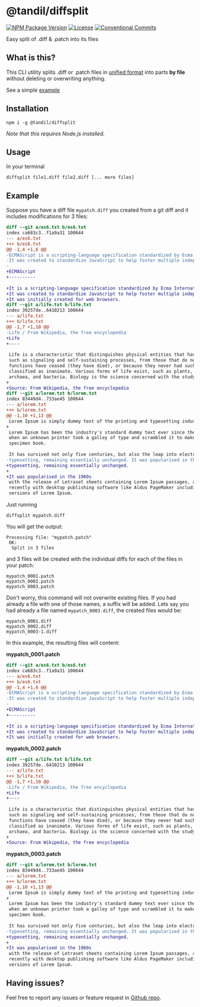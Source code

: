 # @tandil/diffsplit
[![NPM Package Version](https://img.shields.io/npm/v/@tandil/diffsplit)](https://www.npmjs.com/package/@tandil/diffsplit)
[![License](https://img.shields.io/npm/l/@tandil/diffsplit?color=%23007ec6)](https://github.com/danielduarte/diffsplit/blob/master/LICENSE)
[![Conventional Commits](https://img.shields.io/badge/Conventional%20Commits-1.0.0-blue.svg)](https://conventionalcommits.org)

Easy split of .diff & .patch into its files

## What is this?

This CLI utility splits .diff or .patch files in [unified format](https://www.gnu.org/software/diffutils/manual/html_node/Unified-Format.html) into parts **by file** without deleting or overwriting anything.

See a simple [example](#example)

## Installation

```Shell
npm i -g @tandil/diffsplit
```

_Note that this requires Node.js installed._

## Usage

In your terminal

```Shell
diffsplit file1.diff file2.diff [... more files]
```

## Example

Suppose you have a diff file `mypatch.diff` you created from a git diff and it includes modifications for 3 files:

```Diff
diff --git a/es6.txt b/es6.txt
index ca683c3..f1a9a31 100644
--- a/es6.txt
+++ b/es6.txt
@@ -1,4 +1,6 @@
-ECMAScript is a scripting-language specification standardized by Ecma International.
-It was created to standardize JavaScript to help foster multiple independent implementations.
-
+ECMAScript
+----------
 
+It is a scripting-language specification standardized by Ecma International.
+It was created to standardize JavaScript to help foster multiple independent implementations.
+It was initially created for web browsers.
diff --git a/life.txt b/life.txt
index 39257de..6410213 100644
--- a/life.txt
+++ b/life.txt
@@ -1,7 +1,10 @@
-Life / From Wikipedia, the free encyclopedia
+Life
+----
 
 Life is a characteristic that distinguishes physical entities that have biological processes,
 such as signaling and self-sustaining processes, from those that do not, either because such
 functions have ceased (they have died), or because they never had such functions and are
 classified as inanimate. Various forms of life exist, such as plants, animals, fungi, protists,
 archaea, and bacteria. Biology is the science concerned with the study of life.
+
+Source: From Wikipedia, the free encyclopedia
diff --git a/lorem.txt b/lorem.txt
index 83449d4..733ae45 100644
--- a/lorem.txt
+++ b/lorem.txt
@@ -1,10 +1,13 @@
 Lorem Ipsum is simply dummy text of the printing and typesetting industry.
+
 Lorem Ipsum has been the industry's standard dummy text ever since the 1500s,
 when an unknown printer took a galley of type and scrambled it to make a type
 specimen book.
 
 It has survived not only five centuries, but also the leap into electronic
-typesetting, remaining essentially unchanged. It was popularised in the 1960s
+typesetting, remaining essentially unchanged.
+
+It was popularised in the 1960s
 with the release of Letraset sheets containing Lorem Ipsum passages, and more
 recently with desktop publishing software like Aldus PageMaker including
 versions of Lorem Ipsum.
```

Just running

```Shell
diffsplit mypatch.diff
```

You will get the output:

```
Processing file: "mypatch.patch"
 OK:
  Split in 3 files
```

and 3 files will be created with the individual diffs for each of the files in your patch:

```
mypatch_0001.patch
mypatch_0002.patch
mypatch_0003.patch
```

Don't worry, this command will not overwrite existing files.
If you had already a file with one of those names, a suffix will be added.
Lets say you had already a file named `mypatch_0003.diff`, the created files would be:

```
mypatch_0001.diff
mypatch_0002.diff
mypatch_0003-1.diff
```

In this example, the resulting files will content:

**mypatch_0001.patch**
```Diff
diff --git a/es6.txt b/es6.txt
index ca683c3..f1a9a31 100644
--- a/es6.txt
+++ b/es6.txt
@@ -1,4 +1,6 @@
-ECMAScript is a scripting-language specification standardized by Ecma International.
-It was created to standardize JavaScript to help foster multiple independent implementations.
-
+ECMAScript
+----------
 
+It is a scripting-language specification standardized by Ecma International.
+It was created to standardize JavaScript to help foster multiple independent implementations.
+It was initially created for web browsers.
```

**mypatch_0002.patch**
```Diff
diff --git a/life.txt b/life.txt
index 39257de..6410213 100644
--- a/life.txt
+++ b/life.txt
@@ -1,7 +1,10 @@
-Life / From Wikipedia, the free encyclopedia
+Life
+----
 
 Life is a characteristic that distinguishes physical entities that have biological processes,
 such as signaling and self-sustaining processes, from those that do not, either because such
 functions have ceased (they have died), or because they never had such functions and are
 classified as inanimate. Various forms of life exist, such as plants, animals, fungi, protists,
 archaea, and bacteria. Biology is the science concerned with the study of life.
+
+Source: From Wikipedia, the free encyclopedia
```

**mypatch_0003.patch**
```Diff
diff --git a/lorem.txt b/lorem.txt
index 83449d4..733ae45 100644
--- a/lorem.txt
+++ b/lorem.txt
@@ -1,10 +1,13 @@
 Lorem Ipsum is simply dummy text of the printing and typesetting industry.
+
 Lorem Ipsum has been the industry's standard dummy text ever since the 1500s,
 when an unknown printer took a galley of type and scrambled it to make a type
 specimen book.
 
 It has survived not only five centuries, but also the leap into electronic
-typesetting, remaining essentially unchanged. It was popularised in the 1960s
+typesetting, remaining essentially unchanged.
+
+It was popularised in the 1960s
 with the release of Letraset sheets containing Lorem Ipsum passages, and more
 recently with desktop publishing software like Aldus PageMaker including
 versions of Lorem Ipsum.
```

## Having issues?

Feel free to report any issues or feature request in [Github repo](https://github.com/danielduarte/diffsplit/issues/new).
